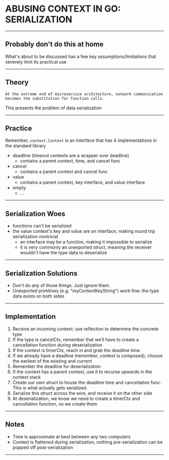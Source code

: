 # ABUSING CONTEXT IN GO: SERIALIZATION

---
<!-- fg=black bg=red -->
## Probably don't do this at home
What's about to be discussed has a few key assumptions/limitations that severely limit its practical use

---

## Theory

```
At the extreme end of microservice architecture, network communication becomes the substitution for function calls.
```
This presents the problem of data serialization
<!-- 
This change forces many compromises in Go, 
mostly because everything sent across the network must be able to be serialized and deserialized. 
Luckily, the Go standard library includes an encoding package, which handles most serialization use cases.
 -->

---
## Practice
<!-- TODO: inline code doesn't work in a list -->
Remember, `context.Context` is an interface that has 4 implementations in the standard library
- deadline (timeout contexts are a wrapper over deadline)
	- contains a parent context, time, and cancel func
- cancel
	- contains a parent context and cancel func
- value
	- contains a parent context, key interface, and value interface
- empty
	- ...

---
## Serialization Woes

- functions can't be serialized
- the value context's key and value are an interface, making round trip serialization nontrivial
	- an interface may be a function, making it impossible to serialize
	- it is very commonly an unexported struct, meaning the receiver wouldn't have the type data to deserialize

---
## Serialization Solutions

- Don't do any of those things. Just ignore them.
- Unexported primitives (e.g. "myContextKeyString") work fine: the type data exists on both sides

---
## Implementation
<!-- TODO: numbered lists don't work -->
<!-- TODO: 
	- the following statement is misleading and unnecessary:
	If we already have a deadline (remember, context is composed), choose the earliest of the existing and current -->
 1. Receive an incoming context: use reflection to determine the concrete type
 2. If the type is cancelCtx, remember that we’ll have to create a cancellation function during deserialization
 3. If the context is timerCtx, reach in and grab the deadline time.
 4. If we already have a deadline (remember, context is composed), choose the earliest of the existing and current
 5. Remember the deadline for deserialization
 6. If the context has a parent context, use it to recurse upwards in the context stack
 7. Create our own struct to house the deadline time and cancellation func. This is what actually gets serialized.
 8. Serialize this struct across the wire, and receive it on the other side
 9. At deserialization, we know we need to create a timerCtx and cancellation function, so we create them

---
## Notes

 - Time is approximate at best between any two computers
 - Context is flattened during serialization, nothing pre-serialization can be popped off post-serialization

---

